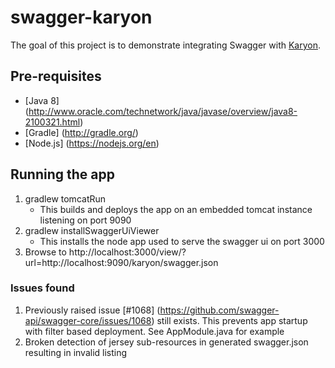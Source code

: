 # swagger-karyon

The goal of this project is to demonstrate integrating Swagger with [Karyon](https://github.com/Netflix/karyon/tree/3.x).

## Pre-requisites

* [Java 8] (http://www.oracle.com/technetwork/java/javase/overview/java8-2100321.html) 
* [Gradle] (http://gradle.org/)
* [Node.js] (https://nodejs.org/en)

## Running the app

1. gradlew tomcatRun
	* This builds and deploys the app on an embedded tomcat instance listening on port 9090
2. gradlew installSwaggerUiViewer
	* This installs the node app used to serve the swagger ui on port 3000
3. Browse to http://localhost:3000/view/?url=http://localhost:9090/karyon/swagger.json

### Issues found
1. Previously raised issue [#1068] (https://github.com/swagger-api/swagger-core/issues/1068) still exists. This prevents app startup with filter based deployment. See AppModule.java for example
2. Broken detection of jersey sub-resources in generated swagger.json resulting in invalid listing 
